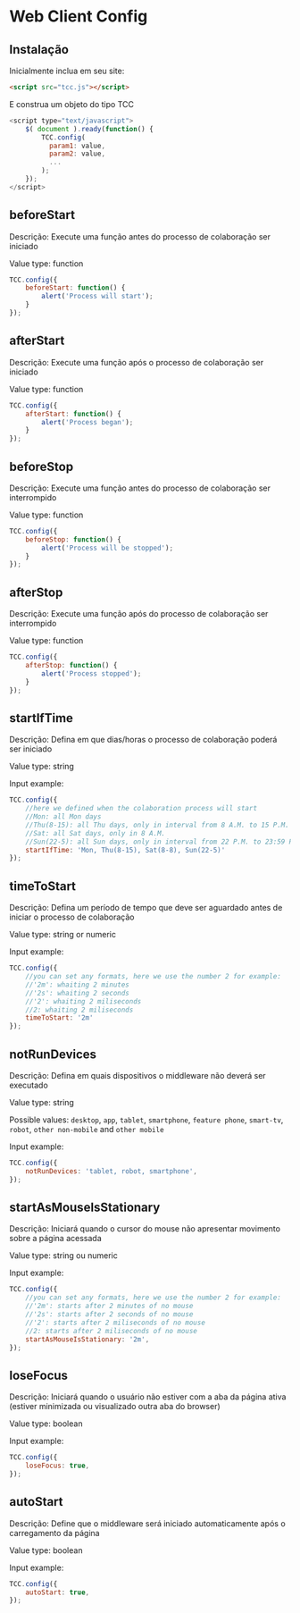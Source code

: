 # Web Client Config

## Instalação

Inicialmente inclua em seu site:
``` HTML
<script src="tcc.js"></script>
```
E construa um objeto do tipo TCC

``` javascript
<script type="text/javascript">
	$( document ).ready(function() {
	    TCC.config(
	      param1: value,
	      param2: value,
	      ...
	    );
	});
</script>
```
## beforeStart
Descrição: Execute uma função antes do processo de colaboração ser iniciado

Value type: function

``` javascript
TCC.config({
  	beforeStart: function() {
  		alert('Process will start');
  	}
});
```
## afterStart
Descrição: Execute uma função após o processo de colaboração ser iniciado

Value type: function

``` javascript
TCC.config({
  	afterStart: function() {
  		alert('Process began');
  	}
});
```

## beforeStop
Descrição: Execute uma função antes do processo de colaboração ser interrompido

Value type: function

``` javascript
TCC.config({
  	beforeStop: function() {
  		alert('Process will be stopped');
  	}
});
```

## afterStop
Descrição: Execute uma função após do processo de colaboração ser interrompido

Value type: function

``` javascript
TCC.config({
  	afterStop: function() {
  		alert('Process stopped');
  	}
});
```
## startIfTime
Descrição: Defina em que dias/horas o processo de colaboração poderá ser iniciado

Value type: string

Input example:

``` javascript
TCC.config({
	//here we defined when the colaboration process will start
	//Mon: all Mon days
	//Thu(8-15): all Thu days, only in interval from 8 A.M. to 15 P.M.
	//Sat: all Sat days, only in 8 A.M.
	//Sun(22-5): all Sun days, only in interval from 22 P.M. to 23:59 P.M. and 00:01 A.M. to 5 P.M.
  	startIfTime: 'Mon, Thu(8-15), Sat(8-8), Sun(22-5)'
});
```
## timeToStart
Descrição: Defina um período de tempo que deve ser aguardado antes de iniciar o processo de colaboração

Value type: string or numeric

Input example:

``` javascript
TCC.config({
	//you can set any formats, here we use the number 2 for example:
	//'2m': whaiting 2 minutes
	//'2s': whaiting 2 seconds
	//'2': whaiting 2 miliseconds
	//2: whaiting 2 miliseconds
  	timeToStart: '2m'
});
```
## notRunDevices
Descrição: Defina em quais dispositivos o middleware não deverá ser executado

Value type: string

Possible values: `desktop`, `app`, `tablet`, `smartphone`, `feature phone`, `smart-tv`, `robot`, `other non-mobile` and `other mobile`

Input example:

``` javascript
TCC.config({
	notRunDevices: 'tablet, robot, smartphone',
});
```

## startAsMouseIsStationary
Descrição: Iniciará quando o cursor do mouse não apresentar movimento sobre a página acessada

Value type: string ou numeric

Input example:

``` javascript
TCC.config({
	//you can set any formats, here we use the number 2 for example:
	//'2m': starts after 2 minutes of no mouse
	//'2s': starts after 2 seconds of no mouse
	//'2': starts after 2 miliseconds of no mouse
	//2: starts after 2 miliseconds of no mouse
	startAsMouseIsStationary: '2m',
});

```
## loseFocus
Descrição: Iniciará quando o usuário não estiver com a aba da página ativa (estiver minimizada ou visualizado outra aba do browser)

Value type: boolean

Input example:

``` javascript
TCC.config({
	loseFocus: true,
});
```

## autoStart
Descrição: Define que o middleware será iniciado automaticamente após o carregamento da página

Value type: boolean

Input example:

``` javascript
TCC.config({
	autoStart: true,
});
```
